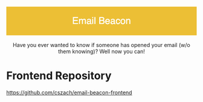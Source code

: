 
<p align="center"> <img src="Project Elements/Email_Beacon.png"/> </p>


<p align="center"> Have you ever wanted to know if someone has opened your email (w/o them knowing)? Well now you can! </p>

# Frontend Repository
https://github.com/cszach/email-beacon-frontend
